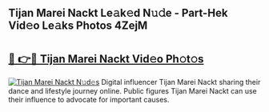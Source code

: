 ## Tijan Marei Nackt Le𝚊k𝚎d N𝚞𝚍e - Part-Hek Vid𝚎o Le𝚊ks Photos 4ZejM

# <h2><a href="http://fb2pvq.evod.top/?m=Tijan+Marei+Nackt">🔗 👉🔴 Tijan Marei Nackt Vid𝚎o Ph𝚘t𝚘s</a></h2>

[![Tijan Marei Nackt N𝚞d𝚎s](https://i.imgur.com/8V9OHl7.gif)](http://fb2pvq.evod.top/?m=Tijan+Marei+Nackt)
Digital influencer Tijan Marei Nackt sharing their dance and lifestyle journey online. Public figures Tijan Marei Nackt can use their influence to advocate for important causes. 
